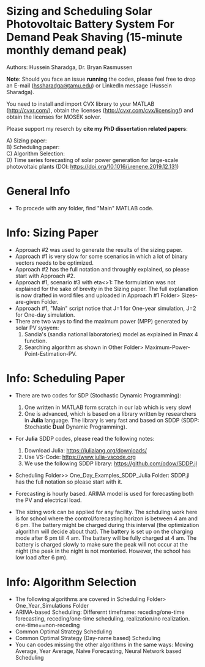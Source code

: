 # Sizing and Scheduling Solar Photovoltaic Battery System For Demand Peak Shaving (15-minute monthly demand peak)
     
     
Authors: Hussein Sharadga, Dr. Bryan Rasmussen
   
   
**Note**: Should you face an issue **running** the codes, please feel free to drop an E-mail (hssharadga@tamu.edu) or LinkedIn message (Hussein Sharadga).
    
   
You need to install and import CVX library to your MATLAB (http://cvxr.com/), obtain the licenses (http://cvxr.com/cvx/licensing/) and  obtain the licenses for MOSEK solver.
   
Please support my reserch by **cite my PhD dissertation related papers**:
   
A)  Sizing paper:    
B)  Scheduling paper:    
C)  Algorithm Selection:     
D)  Time series forecasting of solar power generation for large-scale photovoltaic plants (DOI: https://doi.org/10.1016/j.renene.2019.12.131)
   
# General Info   
- To procede with any folder, find "Main" MATLAB code.
   
# Info: Sizing Paper


- Approach #2 was used to generate the results of the sizing paper. 
- Approach #1 is very slow for some scenarios in which a lot of binary vectors needs to be optimized. 
- Approach #2 has the full notation and throughly explained, so please start with Approach #2.
- Approach #1, scenario #3 with eta<>1: The formulation was not explained for the sake of brevity in the Sizing paper. The full explanation is now drafted in word files and uploaded in Approach #1 Folder> Sizes-are-given Folder.
- Approach #1, "Main" script notice that J=1 for One-year simulation, J=2 for One-day simulation.
- There are two ways to find the maximum power (MPP) generated by solar PV sysyem:
   1. Sandia's (sandia national laboratories) model as explained in Pmax 4 function. 
   2. Searching algorithm as shown in Other Folder> Maximum-Power-Point-Estimation-PV.  


# Info: Scheduling Paper
- There are two codes for SDP (Stochastic Dynamic Programming):
    1. One written in MATLAB form scratch in our lab which is very slow!
    2. One is advanced, which is based on a library written by researchers in **Julia** language. The library is very fast and based on SDDP (SDDP: Stochastic **Dual** Dynamic Programming).
- For **Julia** SDDP codes, please read the following notes:

     1. Download Julia: https://julialang.org/downloads/
     2. Use VS-Code: https://www.julia-vscode.org
     3. We use the following SDDP library: https://github.com/odow/SDDP.jl 

- Scheduling Folder>> One_Day_Examples_SDDP_Julia Folder:  SDDP.jl has the full notation so please start with it.
- Forecasting is hourly based. ARIMA model is used for forecasting both the PV and electrical load.
- The sizing work can be applied for any facility. The schduling work here is for school where the control/forecasting horizon is between 4 am and 6 pm. The battery might be charged during this interval (the optimization algorithm will decide about that). The battery is set up on the charging mode after 6 pm till 4 am. The battery will be fully charged at 4 am. The battery is charged slowly to make sure the peak will not occur at the night (the peak in the night is not monteried. However, the school has low load after 6 pm).

# Info: Algorithm Selection
- The following algorithms are covered in  Scheduling Folder> One_Year_Simulations Folder
- ARIMA-based Scheduling: Differernt timeframe: receding/one-time forecasting, receding/one-time scheduling, realization/no realization.  one-time==non-receding
- Common Optimal Strategy Scheduling
- Common Optimal Strategy (Day-name based) Scheduling
- You can codes missing the other algorithms in the same ways: Moving Average, Year Average, Naive Forecasting, Neural Network based Scheduling


